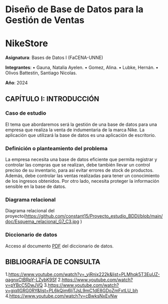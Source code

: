 # Diseño de Base de Datos para la Gestión de Ventas


# NikeStore

**Asignatura**: Bases de Datos I (FaCENA-UNNE)

**Integrantes**:
•	Gauna, Natalia Ayelen.
•	Gomez, Alina.
•	Lubke, Hernán.
•	Olivos Battestin, Santiago Nicolas. 


**Año**: 2024

## CAPÍTULO I: INTRODUCCIÓN

### Caso de estudio

 El tema que abordaremos será la gestión de una base de datos para una empresa que realiza la venta de indumentaria de la marca Nike. La aplicación que utilizará la base de datos es una aplicación de escritorio.

### Definición o planteamiento del problema

 La empresa necesita una base de datos eficiente que permita registrar y controlar las compras que se realizan, debe también llevar un control preciso de su inventario, para así evitar errores de stock de productos. Además, debe controlar las ventas realizadas para tener un conocimiento de los ingresos obtenidos. Por otro lado, necesita proteger la información sensible en la base de datos.


### Diagrama relacional
Diagrama relacional del proyecto(https://github.com/constant15/Proyecto_estudio_BDDl/blob/main/doc/Esquema_relacional_G7_C3.jpg )

### Diccionario de datos

Acceso al documento [PDF](doc/Diccionariodedatos.pdf)  del diccionario de datos.



## BIBLIOGRAFÍA DE CONSULTA

1.https://www.youtube.com/watch?v=_yiRnjx222k&list=PLMhqk5T3EuUZ-qagnxCtBRpY-LZybK9Sf
2.https://www.youtube.com/watch?v=pYBcC5DwJVQ
3.https://www.youtube.com/watch?v=giqlIGRG0RY&list=PL6kQim6ljTJsL9mC1dE8GDoZmFxtLU_bh
4.https://www.youtube.com/watch?v=cBwksNxEvNw

